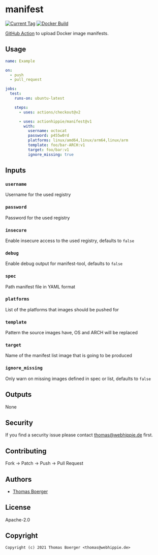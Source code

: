 # manifest

[![Current Tag](https://img.shields.io/github/v/tag/actionhippie/manifest?sort=semver)](https://github.com/actionhippie/manifest) [![Docker Build](https://github.com/actionhippie/manifest/workflows/docker/badge.svg)](https://github.com/actionhippie/manifest/actions?query=workflow%3Adocker)

[GitHub Action](https://github.com/features/actions) to upload Docker image manifests.

## Usage

```yml
name: Example

on:
  - push
  - pull_request

jobs:
  test:
    runs-on: ubuntu-latest

    steps:
      - uses: actions/checkout@v2

      - uses: actionhippie/manifest@v1
        with:
          username: octocat
          password: p455w0rd
          platforms: linux/amd64,linux/arm64,linux/arm
          template: foo/bar-ARCH:v1
          target: foo/bar:v1
          ignore_missing: true
```

## Inputs

### `username`

Username for the used registry

### `password`

Password for the used registry

### `insecure`

Enable insecure access to the used registry, defaults to `false`

### `debug`

Enable debug output for manifest-tool, defaults to `false`

### `spec`

Path manifest file in YAML format

### `platforms`

List of the platforms that images should be pushed for

### `template`

Pattern the source images have, OS and ARCH will be replaced

### `target`

Name of the manifest list image that is going to be produced

### `ignore_missing`

Only warn on missing images defined in spec or list, defaults to `false`

## Outputs

None

## Security

If you find a security issue please contact thomas@webhippie.de first.

## Contributing

Fork -> Patch -> Push -> Pull Request

## Authors

* [Thomas Boerger](https://github.com/tboerger)

## License

Apache-2.0

## Copyright

```console
Copyright (c) 2021 Thomas Boerger <thomas@webhippie.de>
```
